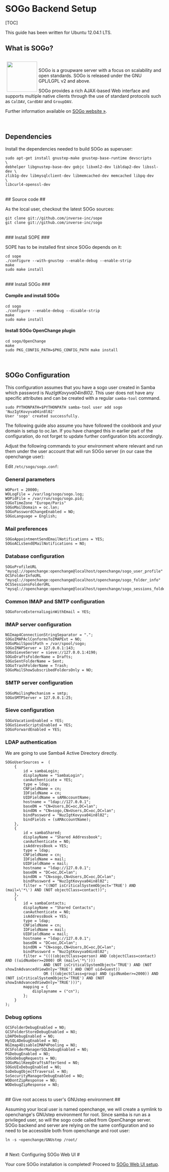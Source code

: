 # SOGo Backend Setup #

[TOC]

<div class="alert">
<p>This guide has been written for Ubuntu 12.04.1 LTS. </p>
</div>

## What is SOGo? ##
<br/>
<img border="0" width="96" height="96" style="border: 0pt none; margin: -5px 5px 5px; float: left;" alt="" src="/images/icon_sogo.png" />

SOGo is a groupware server with a focus on scalability and open
standards. SOGo is released under the GNU GPL/LGPL v2 and above.

SOGo provides a rich AJAX-based Web interface and supports multiple
native clients through the use of standard protocols such as `CalDAV`,
`CardDAV` and `GroupDAV`.

Further information available on [SOGo website &raquo;](http://www.sogo.nu).

<div style="clear:both"></div>
<br/>

## Dependencies ##

Install the dependencies needed to build SOGo as superuser:

    sudo apt-get install gnustep-make gnustep-base-runtime devscripts       \
    debhelper libgnustep-base-dev gobjc libxml2-dev libldap2-dev libssl-dev \
    zlib1g-dev libmysqlclient-dev libmemcached-dev memcached libpq-dev      \
    libcurl4-openssl-dev

<br/>
## Source code ##

As the local user, checkout the latest SOGo sources:

    git clone git://github.com/inverse-inc/sope
    git clone git://github.com/inverse-inc/sogo

<br/>
### Install SOPE ###

SOPE has to be installed first since SOGo depends on it:

    cd sope
    ./configure --with-gnustep --enable-debug --enable-strip
    make
    sudo make install

<br/>
### Install SOGo ###

<br/>

#### Compile and install SOGo ####

    cd sogo
    ./configure --enable-debug --disable-strip
    make
    sudo make install

#### Install SOGo OpenChange plugin ####

    cd sogo/OpenChange
    make
    sudo PKG_CONFIG_PATH=$PKG_CONFIG_PATH make install

<br/>

## SOGo Configuration ##

This configuration assumes that you have a sogo user created in Samba
which password is _NuzIgtKovyva04in8l02_. This user does not have any
specific attributes and can be created with a regular `samba-tool`
command.

    sudo PYTHONPATH=$PYTHONPATH samba-tool user add sogo 'NuzIgtKovyva04in8l02'
    User 'sogo' created successfully.

The following guide also assume you have followed the cookbook and
your domain is setup to oc.lan. If you have changed this in earlier
part of the configuration, do not forget to update further
configuration bits accordingly.

Adjust the following commands to your environment where relevant and
run them under the user account that will run SOGo server (in our case
the openchange user):

Edit `/etc/sogo/sogo.conf`:

### General parameters ###

    WOPort = 20000;
    WOLogFile = /var/log/sogo/sogo.log;
    WOPidFile = /var/run/sogo/sogo.pid;
    SOGoTimeZone "Europe/Paris"
    SOGoMailDomain = oc.lan;
    SOGoPasswordChangeEnabled = NO;
    SOGoLanguage = English;

### Mail preferences ###

    SOGoAppointmentSendEmailNotifications = YES;
    SOGoACLsSendEMailNotifications = NO;

### Database configuration ###

    SOGoProfileURL "mysql://openchange:openchange@localhost/openchange/sogo_user_profile"
    OCSFolderInfoURL "mysql://openchange:openchange@localhost/openchange/sogo_folder_info"
    OCSSessionsFolderURL "mysql://openchange:openchange@localhost/openchange/sogo_sessions_folder"

### Common IMAP and SMTP configuration ###

    SOGoForceExternalLoginWithEmail = YES;

### IMAP server configuration ###

    NGImap4ConnectionStringSeparator = ".";
    SOGoIMAPAclConformsToIMAPExt = NO;
    SOGoMailSpoolPath = /var/spool/sogo;
    SOGoIMAPServer = 127.0.0.1:143;
    SOGoSieveServer = sieve://127.0.0.1:4190;
    SOGoDraftsFolderName = Drafts;
    SOGoSentFolderName = Sent;
    SOGoTrashFolderName = Trash;
    SOGoMailShowSubscribedFoldersOnly = NO;

### SMTP server configuration ###

    SOGoMailingMechanism = smtp;
    SOGoSMTPServer = 127.0.0.1:25;

### Sieve configuration ###

    SOGoVacationEnabled = YES;
    SOGoSieveScriptsEnabled = YES;
    SOGoForwardEnabled = YES;

### LDAP authentication ###

We are going to use Samba4 Active Directory directly.

    SOGoUserSources =  (
        {
            id = sambaLogin;
            displayName = "SambaLogin";
            canAuthenticate = YES;
            type = ldap;
            CNFieldName = cn;
            IDFieldName = cn;
            UIDFieldName = sAMAccountName;
            hostname = "ldap://127.0.0.1";
            baseDN = "CN=Users,DC=oc,DC=lan";
            bindDN = "CN=sogo,CN=Users,DC=oc,DC=lan";
            bindPassword = "NuzIgtKovyva04in8l02";
            bindFields = (sAMAccountName);
        },
        {
            id = sambaShared;
            displayName = "Shared Addressbook";
            canAuthenticate = NO;
            isAddressBook = YES;
            type = ldap;
            CNFieldName = cn;
            IDFieldName = mail;
            UIDFieldName = mail;
            hostname = "ldap://127.0.0.1";
            baseDN = "DC=oc,DC=lan";
            bindDN = "CN=sogo,CN=Users,DC=oc,DC=lan";
            bindPassword = "NuzIgtKovyva04in8l02";
            filter = "((NOT isCriticalSystemObject='TRUE') AND (mail=\'*\') AND (NOT objectClass=contact))";
        },
        {
            id = sambaContacts;
            displayName = "Shared Contacts";
            canAuthenticate = NO;
            isAddressBook = YES;
            type = ldap;
            CNFieldName = cn;
            IDFieldName = mail;
            UIDFieldName = mail;
            hostname = "ldap://127.0.0.1";
            baseDN = "DC=oc,DC=lan";
            bindDN = "CN=sogo,CN=Users,DC=oc,DC=lan";
            bindPassword = "NuzIgtKovyva04in8l02";
            filter = "((((objectClass=person) AND (objectClass=contact) AND ((uidNumber>=2000) OR (mail=\'*\')))
                     AND (NOT isCriticalSystemObject='TRUE') AND (NOT showInAdvancedViewOnly='TRUE') AND (NOT uid=Guest))
                     OR (((objectClass=group) AND (gidNumber>=2000)) AND (NOT isCriticalSystemObject='TRUE') AND (NOT showInAdvancedViewOnly='TRUE')))";
            mapping = {
                displayname = ("cn");
            };
        }
    );


### Debug options ###

    GCSFolderDebugEnabled = NO;
    GCSFolderStoreDebugEnabled = NO;
    LDAPDebugEnabled = NO;
    MySQL4DebugEnabled = NO;
    NGImap4DisableIMAP4Pooling = NO;
    OCSFolderManagerSQLDebugEnabled = NO;
    PGDebugEnabled = NO;
    SOGoDebugRequests = NO;
    SOGoMailKeepDraftsAfterSend = NO;
    SOGoUIxDebugEnabled = NO;
    SoDebugObjectTraversal = NO;
    SoSecurityManagerDebugEnabled = NO;
    WODontZipResponse = NO;
    WODebugZipResponse = NO;

<br/>
## Give root access to user's GNUstep environment ##

Assuming your local user is named openchange, we will create a symlink
to openchange's GNUstep environment for root. Since samba is run as a
privileged user, so will the sogo code called from OpenChange
server. SOGo backend and server are relying on the same configuration
and so need to be accessible both from openchange and root user:

    ln -s ~openchange/GNUstep /root/

<br/>
# Next: Configuring SOGo Web UI #

Your core SOGo installation is completed! Proceed to [SOGo Web UI
setup](webui.html).
